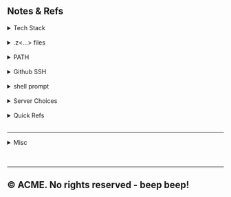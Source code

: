 ## Notes & Refs

<details>
    <summary>Tech Stack</summary><br>

| Thingy          | Sub-Thingy    |                     Version                      |
|:----------------|:--------------|:------------------------------------------------:|
| macOS           | M2 Pro        |                  Sonama 14.1.2                   |
| Homebrew        |               |                      4.1.24                      |
|                 | git           |                      2.43.0                      |
|                 | python2       |                      2.7.18                      |
|                 | python3       |                3.10 & 3.11 & 3.12                |
|                 |               |                                                  |
| IntelliJ        | IDEA Ultimate |                     2023.2.5                     |
|                 | Plugins       |        GitHub Copilot, Google Cloud Code         |
|                 |               |                Maven (bundled v3)                |
|                 |               |                       ---                        |
|                 |               |            Tabnine, Add to gitignore             |
|                 |               | Lombok, Maven Helper, Junit 5 Mockito Generator, |
|                 |               |                                                  |
| SDKMAN!         |               |          script: 5.18.2 / native: 0.4.3          |
|                 | Java          |                   17.0.9-zulu                    |
|                 | SpringBoot    |                      3.1.5                       |
|                 |               |                                                  |
| NVM             |               |                      0.39.7                      |  
|                 | Node          |                   20.9.0 (LTS)                   |
|                 | NPM           |                      10.2.4                      |
|                 |               |                                                  |
| Docker Desktop  |               |                      4.25.2                      |
|                 |               |                                                  |
|                 |               |                                                  |


<details>
    <summary> ----- stack info </summary>    

* TODO:
  * <a href="https://tomcat.apache.org/" target="_blank">Apache Tomcat</a>@9 -> Codeup
  * <a href="https://dev.mysql.com/" target="_blank">MySQL</a>@8.0 -> Codeup

* <a href="https://brew.sh/" target="_blank">Homebrew</a>
  <br>The missing package manager for macOS - <a href="https://formulae.brew.sh/formula/" target="_blank">formulae search</a>.

    * <details>
        <summary> ----- | </summary>

        * <a href="https://git-scm.com/" target="_blank">Git version control system</a>
        * <a href="https://www.python.org/downloads/" target="_blank">Python.org downloads</a>
          <details>
            <summary>Commands</summary>

            ```
            python3 --version          
            which python3
            ```            
          </details>      
      </details>
    
* <a href="https://sdkman.io/" target="_blank">SDKMAN</a>
  <br>Version manager for languages like Java, Kotlin, Scala, and Groovy, as well as build tools like Gradle and Maven.<br>

    * <details>
        <summary> ----- | </summary><br>
      
        * <details>
            <summary>Commands</summary>

            ```
            sdk version
          
            sdk list // q to quit
            sdk list java
            
            sdk install java // latest stable
            sdk install java [tab]
            sdk install java 17-zulu /Library/Java/JavaVirtualMachines/zulu-17.jdk/Contents/Home
          
            sdk use scala 3.3.1
            
            sdk default scala 3.3.1
          
            sdk current java
            sdk current // all candidates
          
            sdk upgrade springboot // view outdated
            sdk upgrade
          
            sdk uninstall scala 3.3.1    
            ```
          </details>      

        * <details>
            <summary>Java</summary>

            * <a href="https://www.oracle.com/java/technologies/" target="_blank">Oracle Java</a>
            * <a href="https://www.azul.com/downloads/?os=macos&package=jdk#zulu" target="_blank">Azul JDK</a>

            ```
            # --------------------------
            # Without package manager                  
            # List installed java versions
            /usr/libexec/java_home -V                
            # View default java version
            java -version                  
            # Install a java version
            tar -xzf jdk-17_macos-aarch64_bin.tar.gz
            sudo mv <extracted-jdk-dir> /Library/Java/JavaVirtualMachines/                  
            # Remove a java version
            sudo rm -rf /Library/Java/JavaVirtualMachines/<jdk_dir>
            ```          
          </details>    

        * <details>
            <summary>Maven</summary>        

            * <a href="https://maven.apache.org/download.cgi" target="_blank">Apache Maven</a>
          </details>  
      </details>
    
* <a href="https://github.com/nvm-sh/nvm#table-of-contents" target="_blank">Node Version Manager</a>
    <br>Version manager for node.js, designed to be installed per-user, and invoked per-shell.<br>

    * <details>
        <summary> ----- | </summary>

        * <a href="https://nodejs.org/en" target="_blank">Nodejs.org</a>
        * <a href="https://docs.npmjs.com/" target="_blank">NPM</a>

        * <details>
            <summary>Commands</summary>

            ```
            # check installation
            command -v nvm
            nvm -v
            
            nvm ls-remote
          
            nvm install --lts
            nvm ls
            nvm use --lts
            nvm install-latest-npm
                
            node -v
            npm -v
            ```              
          </details>
    
* <a href="https://www.postgresql.org/download/macosx/" target="_blank">PostgreSQL</a>
  <br>Open source relational database system.<br>
    
    * <details>
        <summary> ----- | </summary><br>
        
        * <a href="https://www.postgresql.org/docs/14/app-initdb.html" target="_blank">initdb</a>
        * To start postgresql@14 now and restart at login:<br>
          ```
          brew services start postgresql@14
          ```
        * Iif you don't want/need a background service you can just run:<br>
          ```
          /opt/homebrew/opt/postgresql@14/bin/postgres -D /opt/homebrew/var/postgresql@14
          ```        
      </details>

* <a href="https://www.jetbrains.com/idea/" target="_blank">IntelliJ IDEA</a>
  <br>IDE for Java, Kotlin, Groovy, and Scala with support for frameworks like Spring, Micronaut, and Quarkus.<br>


</details>

</details><br>


<details>
    <summary>.z<...> files</summary>

### * Sites
* <a href="https://zsh.sourceforge.io/" target="_blank">Zsh Official Site on Source Forge</a>
* <a href="https://ohmyz.sh/" target="_blank">Oh My Zsh</a>

### * Which shell

```
echo $SHELL
```
Expected return --> `/bin/zsh`

### * Location of files --> .z[...]

```
ls -ld ~/.z*
```

### * `.zprofile`

**Purpose:**
`.zprofile` is typically used for setting environment variables and
executing commands that should run once for a login shell.
It's similar in purpose to `.bash_profile` in the Bash environment.

**When it's executed:**
This file is sourced (i.e., its contents are executed) when you start
a login shell. A login shell is typically the shell that's started
when you first log in to your system, either from the login screen or
via SSH.

**Common Uses:**
* Setting `PATH` variables.
* Setting environment variables like `JAVA_HOME`, `GOPATH`, etc.
* Starting background services or processes that should run once
  per session.

### * `.zshrc`

**Purpose:** `.zshrc` is used for configurations that apply to
interactive shells. This means settings, aliases, functions, and
other configurations that you'd want every time you open a new
terminal window or tab.

**When it's executed:** This file is sourced every time you start an
interactive Zsh session. If you open a new terminal window or tab,
`.zshrc` gets executed.

**Common Uses:**
* Setting shell options.
* Defining aliases for commonly used commands.
* Setting shell prompts.
* Loading plugins or themes, especially if you're using a
  framework like Oh My Zsh.
* Defining functions for interactive use.

**Execution Order:**
* A new login shell (e.g., first log in to the system):
    * `.zshenv`
    * `.zprofile`
    * `.zshrc`
    * `.zlogin`
* A new interactive non-login shell (e.g., new terminal window or tab)
    * `.zshrc`

</details><br>



<details>
   <summary>PATH</summary>

### * PATH variable

List:
```
echo $PATH | tr ':' '\n'
```

Permanent in `.zprofile`:
```
export PATH="$PATH:/path/to/new/directory"
```

Temporary in terminal:
```
export PATH="$PATH:/path/to/new/directory"
```

To `.zshrc`:
```
echo "export PATH=$PATH:/path/to/new/directory" >> ~/.zshrc
source ~/.zshrc
```

</details><br>



<details>
   <summary>Github SSH</summary>

### * Sites
* <a href="https://github.com/settings/keys" target="_blank">GitHub Keys</a>

### * Commands
```
ls -al ~/.ssh
```
```
ssh-keygen -t ed25519 -C "your_email@example.com"
```
```
pbcopy < ~/.ssh/id_rsa.pub
```

</details><br>



<details>
   <summary>shell prompt</summary>

### * Sites
* <a href="https://zsh-prompt-generator.site/" target="_blank">Zsh Generator</a>

### * Current prompt config
```
echo $PS1
```

### * Other configs
```
PS1="%n@%m %1~ %# "
PS1="%n@%m %d %# "
PS1="%d %# "
```

### * From terminal or a `.z<...>` file
```
PS1pri="%n@%m %1~ %# "
PS1dir="%d %# "
```
Then switch between them with:
```
PS1=$PS1pri
```

</details><br>

<details>
  <summary>Server Choices</summary><br>

* <details>
    <summary>node http server</summary><br>

    ```
    npm install express
    ```
  create `server.js` file:
    ```
    const express = require('express');
    const app = express();
    const port = 8080;
     
    # static files are within public dir
    app.use(express.static('public'));
    
    app.listen(port, () => {
        console.log(`Server is listening on port ${port}`);
    });
    ```
  start the server:
    ```
    node server.js
    ```

   </details>

* <details>
    <summary>python http server</summary><br>

  From within the `index.html` folder:

    ```
    python3 -m http.server 8080
    ```

  To quit: `ctrl c`
  </details>

</details><br>

<details>
   <summary>Quick Refs</summary><br>

* <a href="https://github.com/0nn0/git-basics-cheatsheet" target="_blank">Git Cheat Sheet</a>
* <a href="https://github.com/0nn0/terminal-mac-cheatsheet" target="_blank">Terminal Cheat Sheet</a>
* <a href="https://ss64.com/osx/" target="_blank">macOS command line</a>

</details><br>

---------------------------------------------------------------

<details>
   <summary>Misc</summary><br>

* <details>
    <summary>PDF creation from .* files -> e.g. ChatWithPDF</summary>
      
    ### * Find and copy files in dir to a new dir
    * Set search criteria - find .java files
        ```
        search_criteria=(. -name "*.java" -type f)
        echo ${search_criteria[@]}
        ```        
    * Find the files
        ```
        find \
        "${search_criteria[@]}" -print && \
        echo "Total: $(find "${search_criteria[@]}" | wc -l)"
        ```
    * Copy the files
        ```
        dest_dir=~/knowledge-repo
        ```
        ```
        mkdir -p "$dest_dir"
        ```
        ```  
        find \
        "${search_criteria[@]}" -print0 | \
        xargs -0 -I {} cp {} "$dest_dir/"
        ```

    ### * Combine into pdf
    * Choices
        ```
        file_name=combined
        cat *.java > "$file_name.txt" && \
        textutil -convert docx -output "$file_name.docx" "$file_name.txt"
        ```
        Or
        ```
        file_name=combined2
        textutil -cat docx -output "$file_name.docx" *.java
        ```
         Or
        ```
        file_name=combined3
        cat *.java > "$file_name.txt" && \
        cupsfilter -o landscape \
        "$file_name.txt" > "$file_name.pdf" && \
        rm "$file_name.txt"
        ```

</details><br/>

</details><br/>







---
© ACME. No rights reserved - beep beep!
---